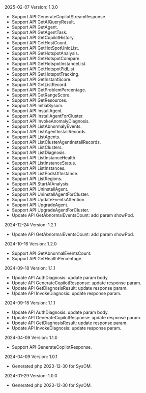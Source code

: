 2025-02-07 Version: 1.3.0
- Support API GenerateCopilotStreamResponse.
- Support API GetAIQueryResult.
- Support API GetAgent.
- Support API GetAgentTask.
- Support API GetCopilotHistory.
- Support API GetHostCount.
- Support API GetHotSpotUniqList.
- Support API GetHotspotAnalysis.
- Support API GetHotspotCompare.
- Support API GetHotspotInstanceList.
- Support API GetHotspotPidList.
- Support API GetHotspotTracking.
- Support API GetInstantScore.
- Support API GetListRecord.
- Support API GetProblemPercentage.
- Support API GetRangeScore.
- Support API GetResources.
- Support API InitialSysom.
- Support API InstallAgent.
- Support API InstallAgentForCluster.
- Support API InvokeAnomalyDiagnosis.
- Support API ListAbnormalyEvents.
- Support API ListAgentInstallRecords.
- Support API ListAgents.
- Support API ListClusterAgentInstallRecords.
- Support API ListClusters.
- Support API ListDiagnosis.
- Support API ListInstanceHealth.
- Support API ListInstanceStatus.
- Support API ListInstances.
- Support API ListPodsOfInstance.
- Support API ListRegions.
- Support API StartAIAnalysis.
- Support API UninstallAgent.
- Support API UninstallAgentForCluster.
- Support API UpdateEventsAttention.
- Support API UpgradeAgent.
- Support API UpgradeAgentForCluster.
- Update API GetAbnormalEventsCount: add param showPod.


2024-12-24 Version: 1.2.1
- Update API GetAbnormalEventsCount: add param showPod.


2024-10-16 Version: 1.2.0
- Support API GetAbnormalEventsCount.
- Support API GetHealthPercentage.


2024-09-18 Version: 1.1.1
- Update API AuthDiagnosis: update param body.
- Update API GenerateCopilotResponse: update response param.
- Update API GetDiagnosisResult: update response param.
- Update API InvokeDiagnosis: update response param.


2024-09-18 Version: 1.1.1
- Update API AuthDiagnosis: update param body.
- Update API GenerateCopilotResponse: update response param.
- Update API GetDiagnosisResult: update response param.
- Update API InvokeDiagnosis: update response param.


2024-04-09 Version: 1.1.0
- Support API GenerateCopilotResponse.


2024-04-09 Version: 1.0.1
- Generated php 2023-12-30 for SysOM.

2024-01-29 Version: 1.0.0
- Generated php 2023-12-30 for SysOM.

